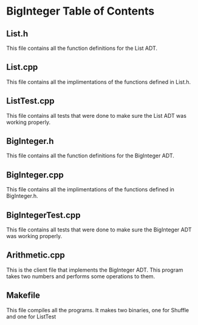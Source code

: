 <!--Preetham Buddhi-->


# BigInteger Table of Contents
## List.h
This file contains all the function definitions for the List ADT. 

## List.cpp
This file contains all the implimentations of the functions defined in List.h. 

## ListTest.cpp
This file contains all tests that were done to make sure the List ADT was working properly.

## BigInteger.h
This file contains all the function definitions for the BigInteger ADT.

## BigInteger.cpp
This file contains all the implimentations of the functions defined in BigInteger.h.

## BigIntegerTest.cpp
This file contains all tests that were done to make sure the BigInteger ADT was working properly.

## Arithmetic.cpp
This is the client file that implements the BigInteger ADT. This program takes two numbers and performs some operations to them.

## Makefile
This file compiles all the programs. It makes two binaries, one for Shuffle and one for ListTest 


